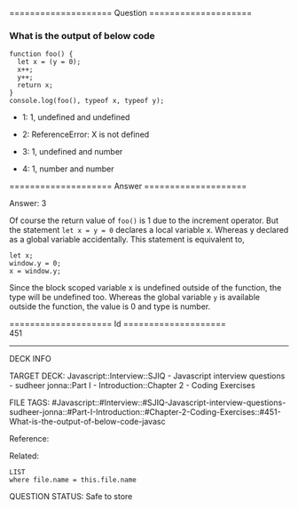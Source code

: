 ==================== Question ====================  

### What is the output of below code

<!-- codeblock-start -->
<pre><code class="hljs language-javascript"><span class="hljs-keyword">function</span> <span class="hljs-title function_">foo</span>(<span class="hljs-params"></span>) {
  <span class="hljs-keyword">let</span> x = (y = <span class="hljs-number">0</span>);
  x++;
  y++;
  <span class="hljs-keyword">return</span> x;
}
<span class="hljs-variable language_">console</span>.<span class="hljs-title function_">log</span>(<span class="hljs-title function_">foo</span>(), <span class="hljs-keyword">typeof</span> x, <span class="hljs-keyword">typeof</span> y);
</code></pre>
<!-- codeblock-end -->

- 1: 1, undefined and undefined

- 2: ReferenceError: X is not defined

- 3: 1, undefined and number

- 4: 1, number and number  

==================== Answer ====================  

Answer: 3

Of course the return value of `foo()` is 1 due to the increment operator. But the statement `let x = y = 0` declares a local variable x. Whereas y declared as a global variable accidentally. This statement is equivalent to,

<!-- codeblock-start -->
<pre><code class="hljs language-javascript"><span class="hljs-keyword">let</span> x;
<span class="hljs-variable language_">window</span>.<span class="hljs-property">y</span> = <span class="hljs-number">0</span>;
x = <span class="hljs-variable language_">window</span>.<span class="hljs-property">y</span>;
</code></pre>
<!-- codeblock-end -->

Since the block scoped variable x is undefined outside of the function, the type will be undefined too. Whereas the global variable `y` is available outside the function, the value is 0 and type is number.

==================== Id ====================  
451

---

DECK INFO

TARGET DECK: Javascript::Interview::SJIQ - Javascript interview questions - sudheer jonna::Part I - Introduction::Chapter 2 - Coding Exercises

FILE TAGS: #Javascript::#Interview::#SJIQ-Javascript-interview-questions-sudheer-jonna::#Part-I-Introduction::#Chapter-2-Coding-Exercises::#451-What-is-the-output-of-below-code-javasc

Reference:

Related:

```dataview
LIST
where file.name = this.file.name
```

QUESTION STATUS: Safe to store
